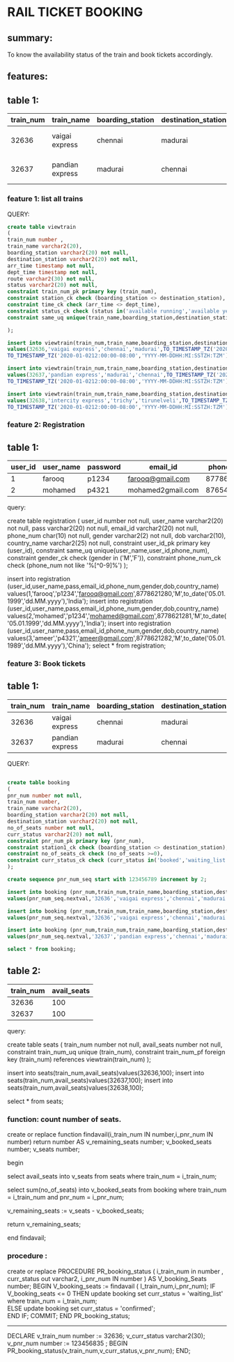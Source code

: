 # RAIL TICKET BOOKING

## summary:
To know the availability status of the train and book tickets accordingly. 

## features:
## table 1:
| train_num | train_name      | boarding_station | destination_station | arr_time                     | dept_time                    | route                  | status            |
|-----------|-----------------|------------------|---------------------|------------------------------|------------------------------|------------------------|-------------------|
| 32636     | vaigai express  | chennai          | madurai             | 01-JAN-20 02.00.00.000000 AM | 02-JAN-20 12.00.00.000000 PM | chennai-trichy-madurai | available running |
| 32637     | pandian express | madurai          | chennai             | 01-JAN-20 02.00.00.000000 AM | 02-JAN-20 12.00.00.000000 PM | madurai-trichy-chennai | available running |

### feature 1: list all trains


QUERY:

``` sql
create table viewtrain
(
train_num number ,
train_name varchar2(20),
boarding_station varchar2(20) not null,
destination_station varchar2(20) not null,
arr_time timestamp not null,
dept_time timestamp not null,
route varchar2(30) not null,
status varchar2(20) not null,
constraint train_num_pk primary key (train_num),
constraint station_ck check (boarding_station <> destination_station),
constraint time_ck check (arr_time <> dept_time),
constraint status_ck check (status in('available running','available yet to start','not available','cancelled')),
constraint same_uq unique(train_name,boarding_station,destination_station)

);

insert into viewtrain(train_num,train_name,boarding_station,destination_station,arr_time,dept_time,route,status)
values(32636,'vaigai express','chennai','madurai',TO_TIMESTAMP_TZ('2020-01-0102:00:00-08:00','YYYY-MM-DDHH:MI:SSTZH:TZM'),
TO_TIMESTAMP_TZ('2020-01-0212:00:00-08:00','YYYY-MM-DDHH:MI:SSTZH:TZM'),'chennai-trichy-madurai','available running');

insert into viewtrain(train_num,train_name,boarding_station,destination_station,arr_time,dept_time,route,status)
values(32637,'pandian express','madurai','chennai',TO_TIMESTAMP_TZ('2020-01-0102:00:00-08:00','YYYY-MM-DDHH:MI:SSTZH:TZM'),
TO_TIMESTAMP_TZ('2020-01-0212:00:00-08:00','YYYY-MM-DDHH:MI:SSTZH:TZM'),'madurai-trichy-chennai','available running');

insert into viewtrain(train_num,train_name,boarding_station,destination_station,arr_time,dept_time,route,status)
values(32638,'intercity express','trichy','tirunelveli',TO_TIMESTAMP_TZ('2020-01-0102:00:00-08:00','YYYY-MM-DDHH:MI:SSTZH:TZM'),
TO_TIMESTAMP_TZ('2020-01-0212:00:00-08:00','YYYY-MM-DDHH:MI:SSTZH:TZM'),'trichy-madurai-tirunelveli','available running');

```


### feature 2: Registration

## table 1:

| user_id | user_name | password | email_id          | phone_num  | gender | dob        | country_name |
|---------|-----------|----------|-------------------|------------|--------|------------|--------------|
| 1       | farooq    | p1234    | farooq@gmail.com  | 8778621280 | M      | 05.01.1999 | India        |
| 2       | mohamed   | p4321    | mohamed2gmail.com | 8765432134 | M      | 08.02.99   | India        |


query:

create table registration 
( 
user_id number not null, 
user_name varchar2(20) not null, 
pass varchar2(20) not null, 
email_id varchar2(20) not null, 
phone_num char(10) not null, 
gender varchar2(2) not null, 
dob varchar2(10), 
country_name varchar2(25) not null, 
constraint user_id_pk primary key (user_id), 
constraint same_uq unique(user_name,user_id,phone_num), 
constraint gender_ck check (gender in ('M','F')),
constraint phone_num_ck check (phone_num not like '%[^0-9]%') 
);


insert into registration (user_id,user_name,pass,email_id,phone_num,gender,dob,country_name)
values(1,'farooq','p1234','farooq@gmail.com',8778621280,'M',to_date('05.01.1999','dd.MM.yyyy'),'India');
insert into registration (user_id,user_name,pass,email_id,phone_num,gender,dob,country_name)
values(2,'mohamed','p1234','mohamed@gmail.com',8778621281,'M',to_date('05.01.1999','dd.MM.yyyy'),'India');
insert into registration (user_id,user_name,pass,email_id,phone_num,gender,dob,country_name)
values(3,'ameer','p4321','ameer@gmail.com',8778621282,'M',to_date('05.01.1989','dd.MM.yyyy'),'China');
select * from registration;


### feature 3: Book tickets
## table 1:

| train_num | train_name      | boarding_station | destination_station | no_of_seats                  | curr_status                  |
|-----------|-----------------|------------------|---------------------|------------------------------|------------------------------|
| 32636     | vaigai express  | chennai          | madurai             | 2                            | confirmed                    |
| 32637     | pandian express | madurai          | chennai             | 5                            | waiting_list                 |

QUERY: 

``` sql

create table booking
(
pnr_num number not null,
train_num number,
train_name varchar2(20),
boarding_station varchar2(20) not null,
destination_station varchar2(20) not null,
no_of_seats number not null,
curr_status varchar2(20) not null,
constraint pnr_num_pk primary key (pnr_num),
constraint station1_ck check (boarding_station <> destination_station),
constraint no_of_seats_ck check (no_of_seats >=0),
constraint curr_status_ck check (curr_status in('booked','waiting_list'))
);

create sequence pnr_num_seq start with 123456789 increment by 2;

insert into booking (pnr_num,train_num,train_name,boarding_station,destination_station,no_of_seats,curr_status)
values(pnr_num_seq.nextval,'32636','vaigai express','chennai','madurai',2,'booked');

insert into booking (pnr_num,train_num,train_name,boarding_station,destination_station,no_of_seats,curr_status)
values(pnr_num_seq.nextval,'32636','vaigai express','chennai','madurai',2,'booked');

insert into booking (pnr_num,train_num,train_name,boarding_station,destination_station,no_of_seats,curr_status)
values(pnr_num_seq.nextval,'32637','pandian express','chennai','madurai',5,'booked');

select * from booking;
```
## table 2:


| train_num | avail_seats |
|-----------|-------------|
| 32636     | 100         |
| 32637     | 100         |

query:

create table seats
(
train_num number not null,
avail_seats number not null,
constraint train_num_uq unique (train_num),
constraint train_num_pf foreign key (train_num) references viewtrain(train_num)
);

insert into seats(train_num,avail_seats)values(32636,100);
insert into seats(train_num,avail_seats)values(32637,100);
insert into seats(train_num,avail_seats)values(32638,100);

select * from seats;

### function: count number of seats.


create or replace function findavail(i_train_num IN number,i_pnr_num IN number) 
 return number AS 
 v_remaining_seats number;
 v_booked_seats number;
 v_seats number;
 
begin
 
select avail_seats into v_seats from seats where train_num = i_train_num;

select sum(no_of_seats) into v_booked_seats from booking where train_num = i_train_num and pnr_num = i_pnr_num;

v_remaining_seats := v_seats - v_booked_seats;

return v_remaining_seats;

end findavail;

### procedure : 


create or replace PROCEDURE PR_booking_status
(
i_train_num  in number ,
curr_status out varchar2,
i_pnr_num IN number
) AS 
V_booking_Seats number;
BEGIN
   V_booking_seats := findavail ( I_train_num,i_pnr_num);
   IF V_booking_seats <= 0 THEN
    update booking set curr_status = 'waiting_list' where train_num = i_train_num;    
   ELSE
    update booking set curr_status = 'confirmed';    
  END IF;
  COMMIT;
END PR_booking_status;

---------------------------------
DECLARE
v_train_num number := 32636;
v_curr_status varchar2(30);
v_pnr_num number := 123456835 ;
BEGIN
PR_booking_status(v_train_num,v_curr_status,v_pnr_num);
END;
